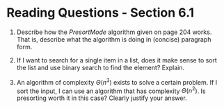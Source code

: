 # Reading Questions - Section 6.1

1. Describe how the *PresortMode* algorithm given on page 204 works. That is, describe what the algorithm is doing in (concise) paragraph form.


2. If I want to search for a single item in a list, does it make sense to sort the list and use binary search to find the element? Explain.


3. An algorithm of complexity $\Theta(n^3)$ exists to solve a certain problem. If I sort the input, I can use an algorithm that has complexity $\Theta(n^2)$. Is presorting worth it in this case? Clearly justify your answer.


